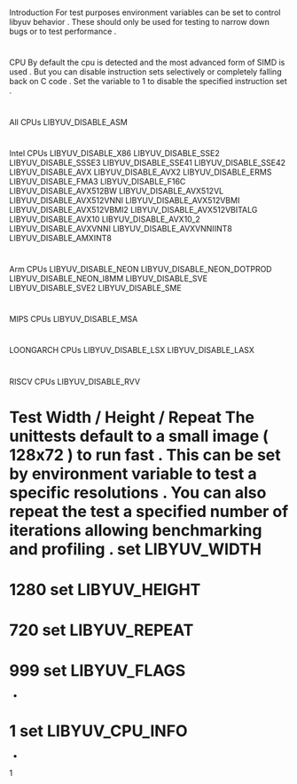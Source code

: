 #
Introduction
For
test
purposes
environment
variables
can
be
set
to
control
libyuv
behavior
.
These
should
only
be
used
for
testing
to
narrow
down
bugs
or
to
test
performance
.
#
CPU
By
default
the
cpu
is
detected
and
the
most
advanced
form
of
SIMD
is
used
.
But
you
can
disable
instruction
sets
selectively
or
completely
falling
back
on
C
code
.
Set
the
variable
to
1
to
disable
the
specified
instruction
set
.
#
#
All
CPUs
LIBYUV_DISABLE_ASM
#
#
Intel
CPUs
LIBYUV_DISABLE_X86
LIBYUV_DISABLE_SSE2
LIBYUV_DISABLE_SSSE3
LIBYUV_DISABLE_SSE41
LIBYUV_DISABLE_SSE42
LIBYUV_DISABLE_AVX
LIBYUV_DISABLE_AVX2
LIBYUV_DISABLE_ERMS
LIBYUV_DISABLE_FMA3
LIBYUV_DISABLE_F16C
LIBYUV_DISABLE_AVX512BW
LIBYUV_DISABLE_AVX512VL
LIBYUV_DISABLE_AVX512VNNI
LIBYUV_DISABLE_AVX512VBMI
LIBYUV_DISABLE_AVX512VBMI2
LIBYUV_DISABLE_AVX512VBITALG
LIBYUV_DISABLE_AVX10
LIBYUV_DISABLE_AVX10_2
LIBYUV_DISABLE_AVXVNNI
LIBYUV_DISABLE_AVXVNNIINT8
LIBYUV_DISABLE_AMXINT8
#
#
Arm
CPUs
LIBYUV_DISABLE_NEON
LIBYUV_DISABLE_NEON_DOTPROD
LIBYUV_DISABLE_NEON_I8MM
LIBYUV_DISABLE_SVE
LIBYUV_DISABLE_SVE2
LIBYUV_DISABLE_SME
#
#
MIPS
CPUs
LIBYUV_DISABLE_MSA
#
#
LOONGARCH
CPUs
LIBYUV_DISABLE_LSX
LIBYUV_DISABLE_LASX
#
#
RISCV
CPUs
LIBYUV_DISABLE_RVV
#
Test
Width
/
Height
/
Repeat
The
unittests
default
to
a
small
image
(
128x72
)
to
run
fast
.
This
can
be
set
by
environment
variable
to
test
a
specific
resolutions
.
You
can
also
repeat
the
test
a
specified
number
of
iterations
allowing
benchmarking
and
profiling
.
set
LIBYUV_WIDTH
=
1280
set
LIBYUV_HEIGHT
=
720
set
LIBYUV_REPEAT
=
999
set
LIBYUV_FLAGS
=
-
1
set
LIBYUV_CPU_INFO
=
-
1
